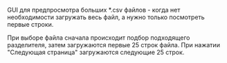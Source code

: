 GUI для предпросмотра больших *.csv файлов - когда нет необходимости загружать весь файл, а нужно только посмотреть первые строки.

При выборе файла сначала происходит подбор подходящего разделителя, затем загружаются первые 25 строк файла. При нажатии "Следующая страница" загружаются следующие 25 строк.
